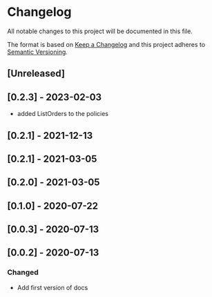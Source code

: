 # Changelog

All notable changes to this project will be documented in this file.

The format is based on [Keep a Changelog](http://keepachangelog.com/en/1.0.0/)
and this project adheres to [Semantic Versioning](http://semver.org/spec/v2.0.0.html).

## [Unreleased]

## [0.2.3] - 2023-02-03

 - added ListOrders to the policies

## [0.2.1] - 2021-12-13

## [0.2.1] - 2021-03-05

## [0.2.0] - 2021-03-05

## [0.1.0] - 2020-07-22

## [0.0.3] - 2020-07-13

## [0.0.2] - 2020-07-13

### Changed

- Add first version of docs
